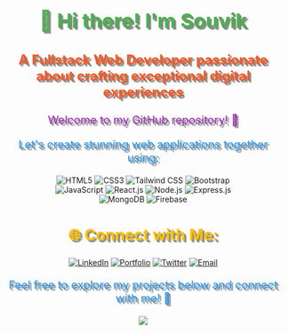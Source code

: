<div align="center">
  <h1 style="font-size: 36px; font-weight: bold; color: #4CAF50; text-shadow: 2px 2px 0px rgba(0, 0, 0, 0.2), 3px 3px 0px rgba(0, 0, 0, 0.2), 4px 4px 0px rgba(0, 0, 0, 0.2);">👋 Hi there! I'm Souvik</h1>
  <h3 style="font-size: 24px; font-weight: bold; color: #FF5722; text-shadow: 2px 2px 0px rgba(0, 0, 0, 0.2), 3px 3px 0px rgba(0, 0, 0, 0.2), 4px 4px 0px rgba(0, 0, 0, 0.2);">A Fullstack Web Developer passionate about crafting exceptional digital experiences</h3>
  <p style="font-size: 20px; color: #9C27B0; text-shadow: 2px 2px 0px rgba(0, 0, 0, 0.2), 3px 3px 0px rgba(0, 0, 0, 0.2), 4px 4px 0px rgba(0, 0, 0, 0.2);">Welcome to my GitHub repository! 🌟</p>
  <p style="font-size: 20px; color: #2196F3; text-shadow: 2px 2px 0px rgba(0, 0, 0, 0.2), 3px 3px 0px rgba(0, 0, 0, 0.2), 4px 4px 0px rgba(0, 0, 0, 0.2);">Let's create stunning web applications together using:</p>
  <p>
    <img src="https://img.shields.io/badge/HTML5-E34F26?style=flat-square&logo=html5&logoColor=white" alt="HTML5">
    <img src="https://img.shields.io/badge/CSS3-1572B6?style=flat-square&logo=css3&logoColor=white" alt="CSS3">
    <img src="https://img.shields.io/badge/Tailwind CSS-38B2AC?style=flat-square&logo=tailwind-css&logoColor=white" alt="Tailwind CSS">
    <img src="https://img.shields.io/badge/Bootstrap-563D7C?style=flat-square&logo=bootstrap&logoColor=white" alt="Bootstrap">
    <br>
    <img src="https://img.shields.io/badge/JavaScript-F7DF1E?style=flat-square&logo=javascript&logoColor=black" alt="JavaScript">
    <img src="https://img.shields.io/badge/React-61DAFB?style=flat-square&logo=react&logoColor=black" alt="React.js">
    <img src="https://img.shields.io/badge/Node.js-43853D?style=flat-square&logo=node.js&logoColor=white" alt="Node.js">
    <img src="https://img.shields.io/badge/Express.js-000000?style=flat-square&logo=express&logoColor=white" alt="Express.js">
    <br>
    <img src="https://img.shields.io/badge/MongoDB-47A248?style=flat-square&logo=mongodb&logoColor=white" alt="MongoDB">
    <img src="https://img.shields.io/badge/Firebase-FFCA28?style=flat-square&logo=firebase&logoColor=black" alt="Firebase">
  </p>
  <h2 style="font-size: 28px; font-weight: bold; color: #FFC107; text-shadow: 2px 2px 0px rgba(0, 0, 0, 0.2), 3px 3px 0px rgba(0, 0, 0, 0.2), 4px 4px 0px rgba(0, 0, 0, 0.2);">🌐 Connect with Me:</h2>

<p align="center">
  <a href="https://www.linkedin.com/in/souvik-hazra-202321252/"><img src="https://img.shields.io/badge/-LinkedIn-blue?style=flat&logo=Linkedin&logoColor=white" alt="LinkedIn"></a>
  <a href=""><img src="https://img.shields.io/badge/-Portfolio-black?style=flat&logo=Google-Chrome&logoColor=white" alt="Portfolio"></a>
  <a href="https://x.com/_souvikhazra?t=H3OLYrgRbgSwhshELMBtAg&s=08"><img src="https://img.shields.io/twitter/follow/:_souvikhazra" alt="Twitter"></a>
  <a href="mailto:souvikhazra151@gmail.com"><img src="https://img.shields.io/badge/-Email-red?style=flat&logo=Gmail&logoColor=white" alt="Email"></a>
</p>
  <p style="font-size: 20px; color: #2196F3; text-shadow: 2px 2px 0px rgba(0, 0, 0, 0.2), 3px 3px 0px rgba(0, 0, 0, 0.2), 4px 4px 0px rgba(0, 0, 0, 0.2);">Feel free to explore my projects below and connect with me! 🚀</p>
  <img src="https://media1.tenor.com/m/no_zyk3fCMoAAAAd/goku.gif">
</div>
<!--
**Mr-R-e-X/Mr-R-e-X** is a ✨ _special_ ✨ repository because its `README.md` (this file) appears on your GitHub profile.

Here are some ideas to get you started:

- 🔭 I’m currently working on ...
- 🌱 I’m currently learning ...
- 👯 I’m looking to collaborate on ...
- 🤔 I’m looking for help with ...
- 💬 Ask me about ...
- 📫 How to reach me: ...
- 😄 Pronouns: ...
- ⚡ Fun fact: ...
-->

